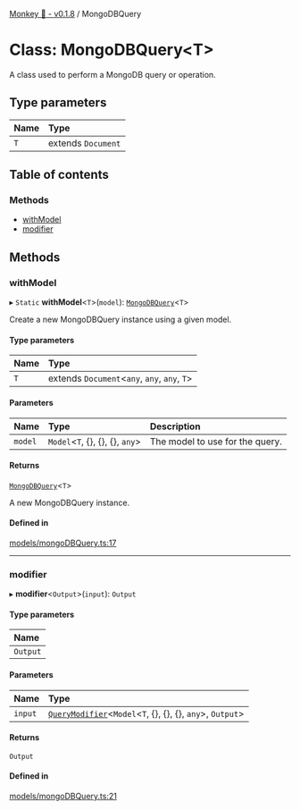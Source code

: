 [Monkey 🐒 - v0.1.8](../README.md) / MongoDBQuery

# Class: MongoDBQuery<T\>

A class used to perform a MongoDB query or operation.

## Type parameters

| Name | Type |
| :------ | :------ |
| `T` | extends `Document` |

## Table of contents

### Methods

- [withModel](MongoDBQuery.md#withmodel)
- [modifier](MongoDBQuery.md#modifier)

## Methods

### withModel

▸ `Static` **withModel**<`T`\>(`model`): [`MongoDBQuery`](MongoDBQuery.md)<`T`\>

Create a new MongoDBQuery instance using a given model.

#### Type parameters

| Name | Type |
| :------ | :------ |
| `T` | extends `Document`<`any`, `any`, `any`, `T`\> |

#### Parameters

| Name | Type | Description |
| :------ | :------ | :------ |
| `model` | `Model`<`T`, {}, {}, {}, `any`\> | The model to use for the query. |

#### Returns

[`MongoDBQuery`](MongoDBQuery.md)<`T`\>

A new MongoDBQuery instance.

#### Defined in

[models/mongoDBQuery.ts:17](https://github.com/bpisano/monkey/blob/b5eb9a8/src/models/mongoDBQuery.ts#L17)

___

### modifier

▸ **modifier**<`Output`\>(`input`): `Output`

#### Type parameters

| Name |
| :------ |
| `Output` |

#### Parameters

| Name | Type |
| :------ | :------ |
| `input` | [`QueryModifier`](../interfaces/QueryModifier.md)<`Model`<`T`, {}, {}, {}, `any`\>, `Output`\> |

#### Returns

`Output`

#### Defined in

[models/mongoDBQuery.ts:21](https://github.com/bpisano/monkey/blob/b5eb9a8/src/models/mongoDBQuery.ts#L21)
